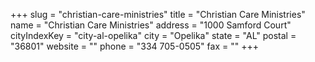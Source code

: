 +++
slug = "christian-care-ministries"
title = "Christian Care Ministries"
name = "Christian Care Ministries"
address = "1000 Samford Court"
cityIndexKey = "city-al-opelika"
city = "Opelika"
state = "AL"
postal = "36801"
website = ""
phone = "334 705-0505"
fax = ""
+++
